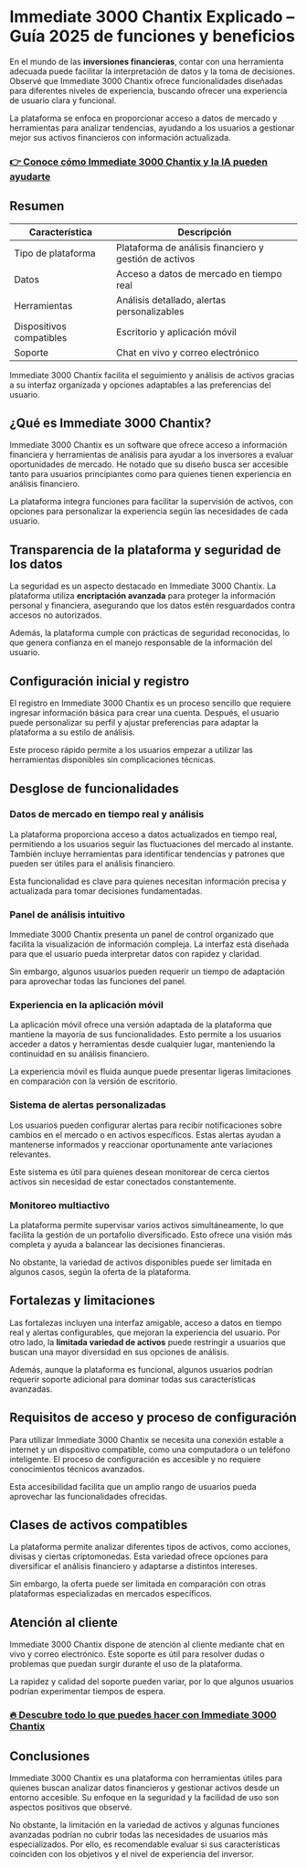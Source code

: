 # Immediate 3000 Chantix Explicado – Guía 2025 de funciones y beneficios
 

En el mundo de las **inversiones financieras**, contar con una herramienta adecuada puede facilitar la interpretación de datos y la toma de decisiones. Observé que Immediate 3000 Chantix ofrece funcionalidades diseñadas para diferentes niveles de experiencia, buscando ofrecer una experiencia de usuario clara y funcional.

La plataforma se enfoca en proporcionar acceso a datos de mercado y herramientas para analizar tendencias, ayudando a los usuarios a gestionar mejor sus activos financieros con información actualizada.

### [👉 Conoce cómo Immediate 3000 Chantix y la IA pueden ayudarte](https://tinyurl.com/22lauqsq)
## Resumen

| Característica             | Descripción                                         |
|---------------------------|-----------------------------------------------------|
| Tipo de plataforma        | Plataforma de análisis financiero y gestión de activos |
| Datos                    | Acceso a datos de mercado en tiempo real             |
| Herramientas             | Análisis detallado, alertas personalizables            |
| Dispositivos compatibles | Escritorio y aplicación móvil                           |
| Soporte                  | Chat en vivo y correo electrónico                      |

Immediate 3000 Chantix facilita el seguimiento y análisis de activos gracias a su interfaz organizada y opciones adaptables a las preferencias del usuario.

## ¿Qué es Immediate 3000 Chantix?

Immediate 3000 Chantix es un software que ofrece acceso a información financiera y herramientas de análisis para ayudar a los inversores a evaluar oportunidades de mercado. He notado que su diseño busca ser accesible tanto para usuarios principiantes como para quienes tienen experiencia en análisis financiero.

La plataforma integra funciones para facilitar la supervisión de activos, con opciones para personalizar la experiencia según las necesidades de cada usuario.

## Transparencia de la plataforma y seguridad de los datos

La seguridad es un aspecto destacado en Immediate 3000 Chantix. La plataforma utiliza **encriptación avanzada** para proteger la información personal y financiera, asegurando que los datos estén resguardados contra accesos no autorizados.

Además, la plataforma cumple con prácticas de seguridad reconocidas, lo que genera confianza en el manejo responsable de la información del usuario.

## Configuración inicial y registro

El registro en Immediate 3000 Chantix es un proceso sencillo que requiere ingresar información básica para crear una cuenta. Después, el usuario puede personalizar su perfil y ajustar preferencias para adaptar la plataforma a su estilo de análisis.

Este proceso rápido permite a los usuarios empezar a utilizar las herramientas disponibles sin complicaciones técnicas.

## Desglose de funcionalidades

### Datos de mercado en tiempo real y análisis

La plataforma proporciona acceso a datos actualizados en tiempo real, permitiendo a los usuarios seguir las fluctuaciones del mercado al instante. También incluye herramientas para identificar tendencias y patrones que pueden ser útiles para el análisis financiero.

Esta funcionalidad es clave para quienes necesitan información precisa y actualizada para tomar decisiones fundamentadas.

### Panel de análisis intuitivo

Immediate 3000 Chantix presenta un panel de control organizado que facilita la visualización de información compleja. La interfaz está diseñada para que el usuario pueda interpretar datos con rapidez y claridad.

Sin embargo, algunos usuarios pueden requerir un tiempo de adaptación para aprovechar todas las funciones del panel.

### Experiencia en la aplicación móvil

La aplicación móvil ofrece una versión adaptada de la plataforma que mantiene la mayoría de sus funcionalidades. Esto permite a los usuarios acceder a datos y herramientas desde cualquier lugar, manteniendo la continuidad en su análisis financiero.

La experiencia móvil es fluida aunque puede presentar ligeras limitaciones en comparación con la versión de escritorio.

### Sistema de alertas personalizadas

Los usuarios pueden configurar alertas para recibir notificaciones sobre cambios en el mercado o en activos específicos. Estas alertas ayudan a mantenerse informados y reaccionar oportunamente ante variaciones relevantes.

Este sistema es útil para quienes desean monitorear de cerca ciertos activos sin necesidad de estar conectados constantemente.

### Monitoreo multiactivo

La plataforma permite supervisar varios activos simultáneamente, lo que facilita la gestión de un portafolio diversificado. Esto ofrece una visión más completa y ayuda a balancear las decisiones financieras.

No obstante, la variedad de activos disponibles puede ser limitada en algunos casos, según la oferta de la plataforma.

## Fortalezas y limitaciones

Las fortalezas incluyen una interfaz amigable, acceso a datos en tiempo real y alertas configurables, que mejoran la experiencia del usuario. Por otro lado, la **limitada variedad de activos** puede restringir a usuarios que buscan una mayor diversidad en sus opciones de análisis.

Además, aunque la plataforma es funcional, algunos usuarios podrían requerir soporte adicional para dominar todas sus características avanzadas.

## Requisitos de acceso y proceso de configuración

Para utilizar Immediate 3000 Chantix se necesita una conexión estable a internet y un dispositivo compatible, como una computadora o un teléfono inteligente. El proceso de configuración es accesible y no requiere conocimientos técnicos avanzados.

Esta accesibilidad facilita que un amplio rango de usuarios pueda aprovechar las funcionalidades ofrecidas.

## Clases de activos compatibles

La plataforma permite analizar diferentes tipos de activos, como acciones, divisas y ciertas criptomonedas. Esta variedad ofrece opciones para diversificar el análisis financiero y adaptarse a distintos intereses.

Sin embargo, la oferta puede ser limitada en comparación con otras plataformas especializadas en mercados específicos.

## Atención al cliente

Immediate 3000 Chantix dispone de atención al cliente mediante chat en vivo y correo electrónico. Este soporte es útil para resolver dudas o problemas que puedan surgir durante el uso de la plataforma.

La rapidez y calidad del soporte pueden variar, por lo que algunos usuarios podrían experimentar tiempos de espera.

### [🔥 Descubre todo lo que puedes hacer con Immediate 3000 Chantix](https://tinyurl.com/22lauqsq)
## Conclusiones

Immediate 3000 Chantix es una plataforma con herramientas útiles para quienes buscan analizar datos financieros y gestionar activos desde un entorno accesible. Su enfoque en la seguridad y la facilidad de uso son aspectos positivos que observé.

No obstante, la limitación en la variedad de activos y algunas funciones avanzadas podrían no cubrir todas las necesidades de usuarios más especializados. Por ello, es recomendable evaluar si sus características coinciden con los objetivos y el nivel de experiencia del inversor.